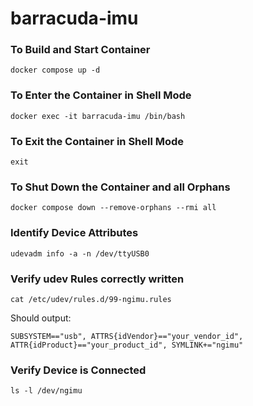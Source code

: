 # barracuda-imu

### To Build and Start Container 
```
docker compose up -d
```

### To Enter the Container in Shell Mode
```
docker exec -it barracuda-imu /bin/bash
```

### To Exit the Container in Shell Mode
```
exit
```

### To Shut Down the Container and all Orphans 
```
docker compose down --remove-orphans --rmi all
```


### Identify Device Attributes
```
udevadm info -a -n /dev/ttyUSB0
```

### Verify udev Rules correctly written
```
cat /etc/udev/rules.d/99-ngimu.rules
```
Should output:
```
SUBSYSTEM=="usb", ATTRS{idVendor}=="your_vendor_id", ATTR{idProduct}=="your_product_id", SYMLINK+="ngimu"
```

### Verify Device is Connected
```
ls -l /dev/ngimu
```

